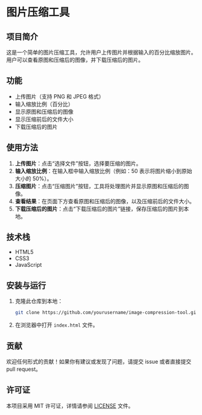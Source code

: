 # 图片压缩工具

## 项目简介

这是一个简单的图片压缩工具，允许用户上传图片并根据输入的百分比缩放图片。用户可以查看原图和压缩后的图像，并下载压缩后的图片。

## 功能

- 上传图片（支持 PNG 和 JPEG 格式）
- 输入缩放比例（百分比）
- 显示原图和压缩后的图像
- 显示压缩前后的文件大小
- 下载压缩后的图片

## 使用方法

1. **上传图片**：点击“选择文件”按钮，选择要压缩的图片。
2. **输入缩放比例**：在输入框中输入缩放比例（例如：50 表示将图片缩小到原始大小的 50%）。
3. **压缩图片**：点击“压缩图片”按钮，工具将处理图片并显示原图和压缩后的图像。
4. **查看结果**：在页面下方查看原图和压缩后的图像，以及压缩前后的文件大小。
5. **下载压缩后的图片**：点击“下载压缩后的图片”链接，保存压缩后的图片到本地。

## 技术栈

- HTML5
- CSS3
- JavaScript

## 安装与运行

1. 克隆此仓库到本地：
   ```bash
   git clone https://github.com/yourusername/image-compression-tool.git
   ```
2. 在浏览器中打开 `index.html` 文件。

## 贡献

欢迎任何形式的贡献！如果你有建议或发现了问题，请提交 issue 或者直接提交 pull request。

## 许可证

本项目采用 MIT 许可证，详情请参阅 [LICENSE](LICENSE) 文件。